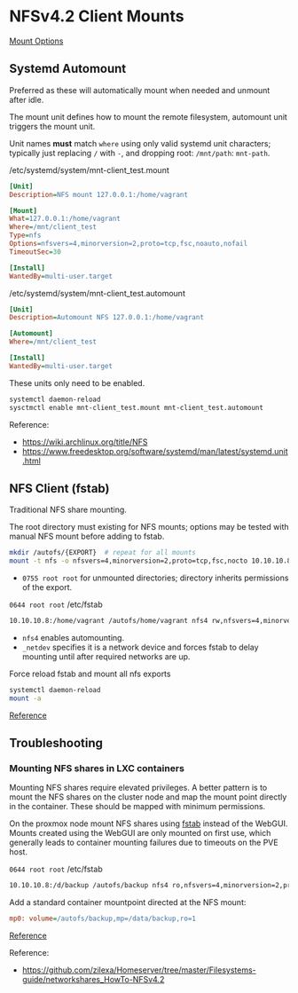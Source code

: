# NFSv4.2 Client Mounts

[Mount Options](options.md)

## Systemd Automount
Preferred as these will automatically mount when needed and unmount after idle.

The mount unit defines how to mount the remote filesystem, automount unit
triggers the mount unit.

Unit names **must** match `where` using only valid systemd unit characters;
typically just replacing `/` with `-`, and dropping root: `/mnt/path`:
`mnt-path`.

/etc/systemd/system/mnt-client_test.mount
``` ini
[Unit]
Description=NFS mount 127.0.0.1:/home/vagrant

[Mount]
What=127.0.0.1:/home/vagrant
Where=/mnt/client_test
Type=nfs
Options=nfsvers=4,minorversion=2,proto=tcp,fsc,noauto,nofail
TimeoutSec=30

[Install]
WantedBy=multi-user.target
```

/etc/systemd/system/mnt-client_test.automount
``` ini
[Unit]
Description=Automount NFS 127.0.0.1:/home/vagrant

[Automount]
Where=/mnt/client_test

[Install]
WantedBy=multi-user.target
```

These units only need to be enabled.
``` bash
systemctl daemon-reload
sysctmctl enable mnt-client_test.mount mnt-client_test.automount
```

Reference:
* https://wiki.archlinux.org/title/NFS
* https://www.freedesktop.org/software/systemd/man/latest/systemd.unit.html

## NFS Client (fstab)
Traditional NFS share mounting.

The root directory must existing for NFS mounts; options may be tested with
manual NFS mount before adding to fstab.
``` bash
mkdir /autofs/{EXPORT}  # repeat for all mounts
mount -t nfs -o nfsvers=4,minorversion=2,proto=tcp,fsc,nocto 10.10.10.8:/home/vagrant /autofs/home/vagrant
```
* `0755 root root` for unmounted directories; directory inherits permissions of
  the export.

`0644 root root` /etc/fstab
```bash
10.10.10.8:/home/vagrant /autofs/home/vagrant nfs4 rw,nfsvers=4,minorversion=2,proto=tcp,fsc,nocto,_netdev 0 0
```
* `nfs4` enables automounting.
* `_netdev` specifies it is a network device and forces fstab to delay mounting
  until after required networks are up.

Force reload fstab and mount all nfs exports
```bash
systemctl daemon-reload
mount -a
```

[Reference](https://refspecs.linuxfoundation.org/FHS_3.0/fhs/index.html)

## Troubleshooting

### Mounting NFS shares in LXC containers
Mounting NFS shares require elevated privileges. A better pattern is to mount
the NFS shares on the cluster node and map the mount point directly in the
container. These should be mapped with minimum permissions.

On the proxmox node mount NFS shares using [fstab](#nfs-client-fstab) instead
of the WebGUI. Mounts created using the WebGUI are only mounted on first use,
which generally leads to container mounting failures due to timeouts on the PVE
host.

`0644 root root` /etc/fstab
``` bash
10.10.10.8:/d/backup /autofs/backup nfs4 ro,nfsvers=4,minorversion=2,proto=tcp,fsc,nocto,_netdev 0 0
```

Add a standard container mountpoint directed at the NFS mount:
``` ini
mp0: volume=/autofs/backup,mp=/data/backup,ro=1
```

[Reference](https://forum.proxmox.com/threads/tutorial-mounting-nfs-share-to-an-unprivileged-lxc.138506/)

Reference:
* https://github.com/zilexa/Homeserver/tree/master/Filesystems-guide/networkshares_HowTo-NFSv4.2
